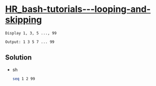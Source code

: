 # [HR_bash-tutorials---looping-and-skipping](https://www.hackerrank.com/challenges/bash-tutorials---looping-and-skipping)

```en
Display 1, 3, 5 ..., 99
```

```txt
Output: 1 3 5 7 ... 99
```

## Solution

* sh

  ```sh
  seq 1 2 99
  ```
